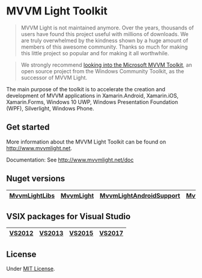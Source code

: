 # MVVM Light Toolkit

> MVVM Light is not maintained anymore. Over the years, thousands of users have found this project useful with millions of downloads. We are truly overwhelmed by the kindness shown by a huge amount of members of this awesome community. Thanks so much for making this little project so popular and for making it all worthwhile.

> We strongly recommend [looking into the Microsoft MVVM Toolkit](https://docs.microsoft.com/windows/communitytoolkit/mvvm/introduction), an open source project from the Windows Community Toolkit, as the successor of MVVM Light.

The main purpose of the toolkit is to accelerate the creation and development of MVVM applications in Xamarin.Android, Xamarin.iOS, Xamarin.Forms, Windows 10 UWP, Windows Presentation Foundation (WPF), Silverlight, Windows Phone.

## Get started

More information about the MVVM Light Toolkit can be found on http://www.mvvmlight.net.

Documentation: See http://www.mvvmlight.net/doc

## Nuget versions

| [MvvmLightLibs](https://www.nuget.org/packages/MvvmLightLibs/)  | [MvvmLight](https://www.nuget.org/packages/MvvmLight/) | [MvvmLightAndroidSupport](https://www.nuget.org/packages/MvvmLightAndroidSupport/) | [MvvmLightLibsStd10](https://www.nuget.org/packages/MvvmLightLibsStd10/) | [MvvmLightStd10](https://www.nuget.org/packages/MvvmLightStd10/)
| ------------- | ------------- | ------------- | ------------- | ------------- |

## VSIX packages for Visual Studio

| [VS2012](https://marketplace.visualstudio.com/items?itemName=LaurentBugnion.MVVMLightforVS2012)  | [VS2013](https://marketplace.visualstudio.com/items?itemName=LaurentBugnion.MVVMLightforVS2013) | [VS2015](https://marketplace.visualstudio.com/items?itemName=LaurentBugnion.MVVMLightforVS2015) | [VS2017](https://marketplace.visualstudio.com/items?itemName=LaurentBugnion.MVVMLightforVS2017) |
| ------------- | ------------- | ------------- | ------------- |

## License

Under [MIT License](http://www.galasoft.ch/license_MIT.txt).
